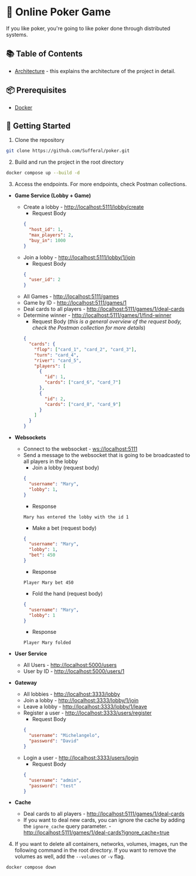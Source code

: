 # 🤩 Online Poker Game
If you like poker, you're going to like poker done through distributed systems.

## 📚 Table of Contents
- [Architecture](./architecture/architecture.md) - this explains the architecture of the project in detail.

## 📦 Prerequisites
- [Docker](https://www.docker.com/)

## 🚀 Getting Started
1. Clone the repository
```bash
git clone https://github.com/Sufferal/poker.git
```
2. Build and run the project in the root directory
```bash
docker compose up --build -d
```
3. Access the endpoints. For more endpoints, check Postman collections.
- **Game Service (Lobby + Game)**
  - Create a lobby - [http://localhost:5111/lobby/create](http://localhost:5111/lobby/create)
    - Request Body
    ```json
    {
      "host_id": 1,
      "max_players": 2,
      "buy_in": 1000
    }
    ```
  - Join a lobby - [http://localhost:5111/lobby/1/join](http://localhost:5111/lobby/1/join)
    - Request Body
    ```json
    {
      "user_id": 2
    }
    ```
  - All Games - [http://localhost:5111/games](http://localhost:5111/games)
  - Game by ID - [http://localhost:5111/games/1](http://localhost:5111/games/1)
  - Deal cards to all players - [http://localhost:5111/games/1/deal-cards](http://localhost:5111/games/1/deal-cards)
  - Determine winner - [http://localhost:5111/games/1/find-winner](http://localhost:5111/games/1/find-winner)
    - Request Body (*this is a general overview of the request body, check the Postman collection for more details*)
    ```json
    {
      "cards": {
        "flop": ["card_1", "card_2", "card_3"],
        "turn": "card_4",
        "river": "card_5",
        "players": [
          {
            "id": 1,
            "cards": ["card_6", "card_7"]
          },
          {
            "id": 2,
            "cards": ["card_8", "card_9"]
          }
        ]
      }
    }
    ```
- **Websockets**
  - Connect to the websocket - [ws://localhost:5111](ws://localhost:5111)
  - Send a message to the websocket that is going to be broadcasted to all players in the lobby
    - Join a lobby (request body)
    ```json
    {
      "username": "Mary", 
      "lobby": 1,  
    }
    ```
    - Response 
    ```text
    Mary has entered the lobby with the id 1
    ```
    - Make a bet (request body)
    ```json
    {
      "username": "Mary", 
      "lobby": 1, 
      "bet": 450
    }
    ```
    - Response 
    ```text
    Player Mary bet 450
    ```
    - Fold the hand (request body)
    ```json
    {
      "username": "Mary", 
      "lobby": 1
    }
    ```
    - Response 
    ```text
    Player Mary folded
    ```

- **User Service**
  - All Users - [http://localhost:5000/users](http://localhost:5000/users)
  - User by ID - [http://localhost:5000/users/1](http://localhost:5000/users/1)
- **Gateway**
  - All lobbies - [http://localhost:3333/lobby](http://localhost:3333/lobby)
  - Join a lobby - [http://localhost:3333/lobby/1/join](http://localhost:3333/lobby/1/join)
  - Leave a lobby - [http://localhost:3333/lobby/1/leave](http://localhost:3333/lobby/1/leave)
  - Register a user - [http://localhost:3333/users/register](http://localhost:3333/users/register)
    - Request Body
    ```json
    {
      "username": "Michelangelo",
      "password": "David"
    }
    ```
  - Login a user - [http://localhost:3333/users/login](http://localhost:3333/users/login)
    - Request Body
    ```json
    {
      "username": "admin",
      "password": "test"
    }
    ```
- **Cache**
  - Deal cards to all players - [http://localhost:5111/games/1/deal-cards](http://localhost:5111/games/1/deal-cards)
  - If you want to deal new cards, you can ignore the cache by adding the `ignore_cache` query parameter. - [http://localhost:5111/games/1/deal-cards?ignore_cache=true](http://localhost:5111/games/1/deal-cards?ignore_cache=true)
4. If you want to delete all containers, networks, volumes, images, run the following command in the root directory. If you want to remove the volumes as well, add the `--volumes` or `-v` flag.
```bash
docker compose down
```

